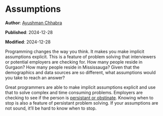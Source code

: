 # Assumptions

**Author**: [Ayushman Chhabra](/#/author/Ayushman%20Chhabra)

**Published**: 2024-12-28

**Modified**: 2024-12-28

Programming changes the way you think. It makes you make implicit assumptions explicit. This is a feature of problem solving that interviewers or potential employers are checking for. How many people reside in Gurgaon? How many people reside in Mississauga? Given that the demographics and data sources are so different, what assumptions would you take to reach an answer?

Great programmers are able to make implicit assumptions explicit and use that to solve complex and time consuming problems. Employers are checking to see if the person is [persistant or obstinate](https://paulgraham.com/persistence.html). Knowing when to stop is also a feature of persistant problem solving. If your assumptions are not sound, it’ll be hard to know when to stop.
